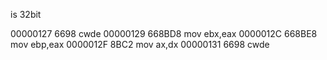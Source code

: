 is 32bit

00000127  6698              cwde
00000129  668BD8            mov ebx,eax
0000012C  668BE8            mov ebp,eax
0000012F  8BC2              mov ax,dx
00000131  6698              cwde
